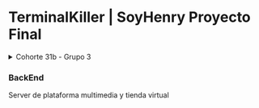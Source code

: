 # TerminalKiller | SoyHenry Proyecto Final
<details>
##### <summary>Cohorte 31b - Grupo 3</summary>
<p></p>
</details>

### BackEnd
Server de plataforma multimedia y tienda virtual
